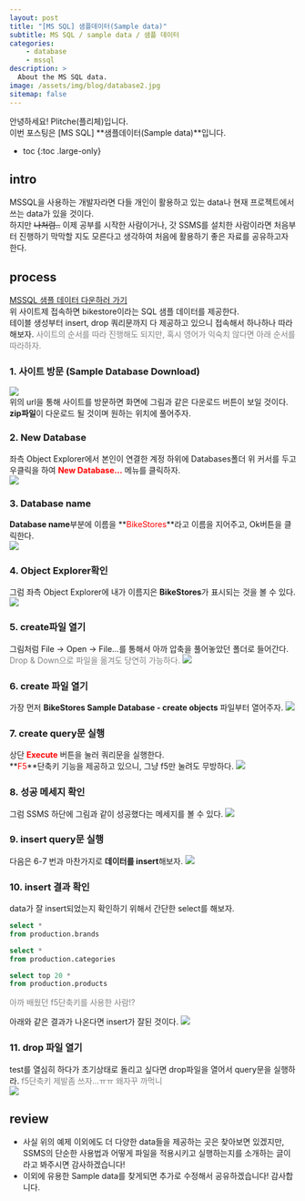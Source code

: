 ```yaml
---
layout: post
title: "[MS SQL] 샘플데이터(Sample data)"
subtitle: MS SQL / sample data / 샘플 데이터
categories:
    - database
    - mssql
description: >
  About the MS SQL data.
image: /assets/img/blog/database2.jpg
sitemap: false
---
```


안녕하세요! Plitche(플리체)입니다.  
이번 포스팅은 [MS SQL] **샘플데이터(Sample data)**입니다.

* toc
{:toc .large-only}

## intro
MSSQL을 사용하는 개발자라면 다들 개인이 활용하고 있는 data나 현재 프로젝트에서 쓰는 data가 있을 것이다.  
하지만 ~~나처럼..~~ 이제 공부를 시작한 사람이거나, 갓 SSMS를 설치한 사람이라면 처음부터 진행하기 막막할 지도 모른다고 생각하여 처음에 활용하기 좋은 자료를 공유하고자 한다.

## process
[MSSQL 샘플 데이터 다운하러 가기](http://www.sqlservertutorial.net/load-sample-database/)  
위 사이트제 접속하면 bikestore이라는 SQL 샘플 데이터를 제공한다.  
테이블 생성부터 insert, drop 쿼리문까지 다 제공하고 있으니 접속해서 하나하나 따라해보자.
<font color="gray">사이트의 순서를 따라 진행해도 되지만, 혹시 영어가 익숙치 않다면 아래 순서를 따라하자.</font>

### 1. 사이트 방문 (Sample Database Download)
![](/assets/post/mssql/20210328/01.JPG)  
위의 url을 통해 사이트를 방문하면 화면에 그림과 같은 다운로드 버튼이 보일 것이다.  
**zip파일**이 다운로드 될 것이며 원하는 위치에 풀어주자.

### 2. New Database
좌측 Object Explorer에서 본인이 연결한 계정 하위에 Databases폴더 위 커서를 두고 우클릭을 하여 **<font color="red">New Database...</font>** 메뉴를 클릭하자.  
![](/assets/post/mssql/20210328/02.png)  

### 3. Database name
**Database name**부분에 이름을 **<font color="red">BikeStores</font>**라고 이름을 지어주고, Ok버튼을 클릭한다.  
![](/assets/post/mssql/20210328/03.png)  

### 4. Object Explorer확인
그럼 좌측 Object Explorer에 내가 이름지은 **BikeStores**가 표시되는 것을 볼 수 있다.
![](/assets/post/mssql/20210328/04.png)  

### 5. create파일 열기
그림처럼 File -> Open -> File...를 통해서 아까 압축을 풀어놓았던 폴더로 들어간다.
<font color="gray">Drop & Down으로 파일을 옮겨도 당연히 가능하다.</font>
![](/assets/post/mssql/20210328/05.png)  

### 6. create 파일 열기
가장 먼저 **BikeStores Sample Database - create objects** 파일부터 열어주자.
![](/assets/post/mssql/20210328/06.png)  

### 7. create query문 실행
상단 **<font color="red">Execute</font>** 버튼을 눌러 쿼리문을 실행한다.  
**<font color="red">F5</font>**단축키 기능을 제공하고 있으니, 그냥 f5만 눌려도 무방하다.
![](/assets/post/mssql/20210328/07.png)  

### 8. 성공 메세지 확인
그럼 SSMS 하단에 그림과 같이 성공했다는 메세지를 볼 수 있다.
![](/assets/post/mssql/20210328/08.png)  

### 9. insert query문 실행
다음은 6-7 번과 마찬가지로 **데이터를 insert**해보자.
![](/assets/post/mssql/20210328/09.png)  

### 10. insert 결과 확인
data가 잘 insert되었는지 확인하기 위해서 간단한 select를 해보자.  
```sql
select * 
from production.brands

select * 
from production.categories

select top 20 *
from production.products
```
<font color="gray">아까 배웠던 f5단축키를 사용한 사람!?</font>  

아래와 같은 결과가 나온다면 insert가 잘된 것이다.
![](/assets/post/mssql/20210328/10.JPG)  

### 11. drop 파일 열기
test를 열심히 하다가 초기상태로 돌리고 싶다면 drop파일을 열어서 query문을 실행하라.
<font color="gray">f5단축키 제발좀 쓰자...ㅠㅠ 왜자꾸 까먹니</font>  
![](/assets/post/mssql/20210328/11.png)  

## review
* 사실 위의 예제 이외에도 더 다양한 data들을 제공하는 곳은 찾아보면 있겠지만, SSMS의 단순한 사용법과 어떻게 파일을 적용시키고 실행하는지를 소개하는 글이라고 봐주시면 감사하겠습니다!
* 이외에 유용한 Sample data를 찾게되면 추가로 수정해서 공유하겠습니다! 감사합니다.
